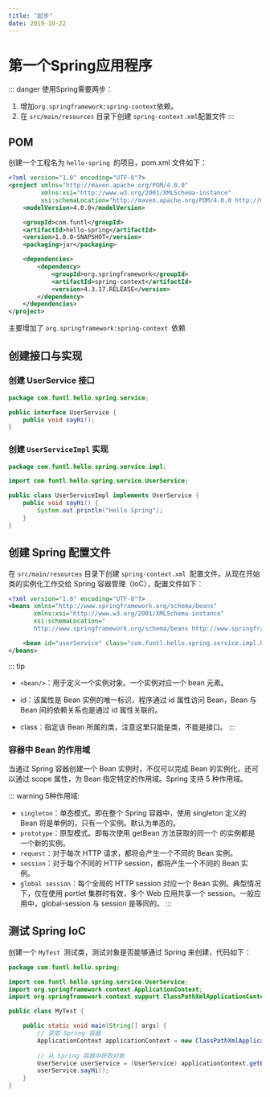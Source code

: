 ```yaml
---
title: "起步"
date: 2019-10-22
---
```

# 第一个Spring应用程序

::: danger 使用Spring需要两步：
1. 增加`org.springframework:spring-context`依赖。
2. 在 `src/main/resources` 目录下创建 `spring-context.xml`配置文件
:::

## POM
创建一个工程名为 `hello-spring `的项目，pom.xml 文件如下：
```xml
<?xml version="1.0" encoding="UTF-8"?>
<project xmlns="http://maven.apache.org/POM/4.0.0"
         xmlns:xsi="http://www.w3.org/2001/XMLSchema-instance"
         xsi:schemaLocation="http://maven.apache.org/POM/4.0.0 http://maven.apache.org/xsd/maven-4.0.0.xsd">
    <modelVersion>4.0.0</modelVersion>

    <groupId>com.funtl</groupId>
    <artifactId>hello-spring</artifactId>
    <version>1.0.0-SNAPSHOT</version>
    <packaging>jar</packaging>

    <dependencies>
        <dependency>
            <groupId>org.springframework</groupId>
            <artifactId>spring-context</artifactId>
            <version>4.3.17.RELEASE</version>
        </dependency>
    </dependencies>
</project>
```

主要增加了 `org.springframework:spring-context `依赖

## 创建接口与实现
### 创建 UserService 接口
```java
package com.funtl.hello.spring.service;

public interface UserService {
    public void sayHi();
}
```
### 创建 `UserServiceImpl` 实现
```java
package com.funtl.hello.spring.service.impl;

import com.funtl.hello.spring.service.UserService;

public class UserServiceImpl implements UserService {
    public void sayHi() {
        System.out.println("Hello Spring");
    }
}
```
## 创建 Spring 配置文件
在 `src/main/resources` 目录下创建 `spring-context.xml `配置文件，从现在开始类的实例化工作交给 Spring 容器管理（IoC），配置文件如下：
```xml
<?xml version="1.0" encoding="UTF-8"?>
<beans xmlns="http://www.springframework.org/schema/beans"
       xmlns:xsi="http://www.w3.org/2001/XMLSchema-instance"
       xsi:schemaLocation="
       http://www.springframework.org/schema/beans http://www.springframework.org/schema/beans/spring-beans.xsd">

    <bean id="userService" class="com.funtl.hello.spring.service.impl.UserServiceImpl" />
</beans>
```
::: tip
- `<bean/>`：用于定义一个实例对象。一个实例对应一个 bean 元素。

- id：该属性是 Bean 实例的唯一标识，程序通过 id 属性访问 Bean，Bean 与 Bean 间的依赖关系也是通过 id 属性关联的。

- class：指定该 Bean 所属的类，注意这里只能是类，不能是接口。
:::

### 容器中 Bean 的作用域
当通过 Spring 容器创建一个 Bean 实例时，不仅可以完成 Bean 的实例化，还可以通过 scope 属性，为 Bean 指定特定的作用域。Spring 支持 5 种作用域。

::: warning 5种作用域:
- `singleton`：单态模式。即在整个 Spring 容器中，使用 singleton 定义的 Bean 将是单例的，只有一个实例。默认为单态的。
- `prototype`：原型模式。即每次使用 getBean 方法获取的同一个 <bean /> 的实例都是一个新的实例。
- `request`：对于每次 HTTP 请求，都将会产生一个不同的 Bean 实例。
- `session`：对于每个不同的 HTTP session，都将产生一个不同的 Bean 实例。
- `global session`：每个全局的 HTTP session 对应一个 Bean 实例。典型情况下，仅在使用 portlet 集群时有效，多个 Web 应用共享一个 session。一般应用中，global-session 与 session 是等同的。
:::


## 测试 Spring IoC
创建一个 `MyTest `测试类，测试对象是否能够通过 Spring 来创建，代码如下：
```java
package com.funtl.hello.spring;

import com.funtl.hello.spring.service.UserService;
import org.springframework.context.ApplicationContext;
import org.springframework.context.support.ClassPathXmlApplicationContext;

public class MyTest {

    public static void main(String[] args) {
        // 获取 Spring 容器
        ApplicationContext applicationContext = new ClassPathXmlApplicationContext("spring-context.xml");
        
        // 从 Spring 容器中获取对象
        UserService userService = (UserService) applicationContext.getBean("userService");
        userService.sayHi();
    }
}
```